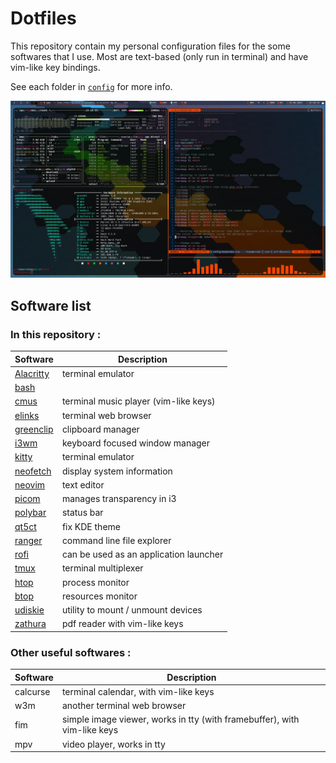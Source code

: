 # Dotfiles

This repository contain my personal configuration files for the some softwares that I use. Most are text-based (only run in terminal) and have vim-like key bindings.

See each folder in [`config`](config) for more info.

![Screenshot](screenshots/Screenshot_20230625_151834.png)

## Software list
### In this repository :
| Software                      | Description                            |
| --------                      | -----------                            |
| [Alacritty](config/alacritty) | terminal emulator                      |
| [bash](config/bash)           |                                        |
| [cmus](config/cmus)           | terminal music player (vim-like keys)  |
| [elinks](config/elinks)       | terminal web browser                   |
| [greenclip](config/greenclip) | clipboard manager                      |
| [i3wm](config/i3wm)           | keyboard focused window manager        |
| [kitty](config/kitty)         | terminal emulator                      |
| [neofetch](config/neofetch)   | display system information             |
| [neovim](config/nvim)         | text editor                            |
| [picom](config/picom)         | manages transparency in i3             |
| [polybar](config/polybar)     | status bar                             |
| [qt5ct](config/qt5ct)         | fix KDE theme                          |
| [ranger](config/ranger)       | command line file explorer             |
| [rofi](config/rofi)           | can be used as an application launcher |
| [tmux](config/tmux)           | terminal multiplexer                   |
| [htop](config/top/htop)       | process monitor                        |
| [btop](config/top/btop)       | resources monitor                      |
| [udiskie](config/udiskie)     | utility to mount / unmount devices     |
| [zathura](config/zathura)     | pdf reader with vim-like keys          |

### Other useful softwares :
| Software | Description                                                                                       |
| -------- | -----------                                                                                       |
| calcurse | terminal calendar, with vim-like keys                                                             |
| w3m      | another terminal web browser                                                                      |
| fim      | simple image viewer, works in tty (with framebuffer), with vim-like keys                          |
| mpv      | video player, works in tty                                                                        |
